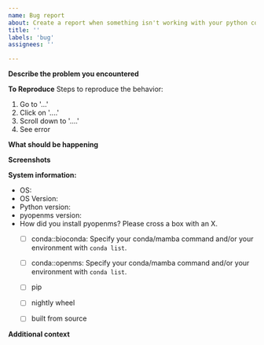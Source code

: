 ```yaml
---
name: Bug report
about: Create a report when something isn't working with your python code using pyopenms
title: ''
labels: 'bug'
assignees: ''

---
```


**Describe the problem you encountered**
<!-- Please tell us briefly the problem you had -->

**To Reproduce**
Steps to reproduce the behavior:
1. Go to '...'
2. Click on '....'
3. Scroll down to '....'
4. See error

**What should be happening**
<!-- Please tell us briefly what was supposed to happen -->

**Screenshots**
<!-- Please add a screenshot showing the bug -->

**System information:**
 - OS:
 - OS Version:
 - Python version:
 - pyopenms version:
 - How did you install pyopenms? Please cross a box with an X.
     - [ ] conda::bioconda: Specify your conda/mamba command and/or your environment with `conda list`.
     - [ ] conda::openms: Specify your conda/mamba command and/or your environment with `conda list`.
     - [ ] pip
     - [ ] nightly wheel
     - [ ] built from source
 

**Additional context**
<!-- Add any other context about the problem here. -->
